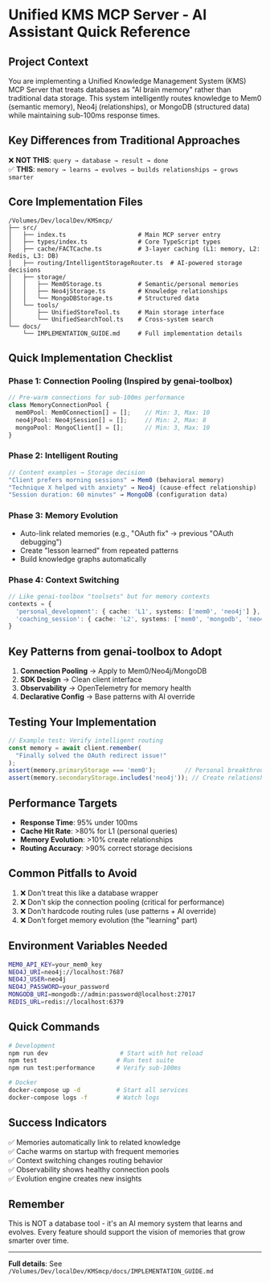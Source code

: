 # Unified KMS MCP Server - AI Assistant Quick Reference

## Project Context

You are implementing a Unified Knowledge Management System (KMS) MCP Server that treats databases as "AI brain memory" rather than traditional data storage. This system intelligently routes knowledge to Mem0 (semantic memory), Neo4j (relationships), or MongoDB (structured data) while maintaining sub-100ms response times.

## Key Differences from Traditional Approaches

❌ **NOT THIS**: `query → database → result → done`  
✅ **THIS**: `memory → learns → evolves → builds relationships → grows smarter`

## Core Implementation Files

```
/Volumes/Dev/localDev/KMSmcp/
├── src/
│   ├── index.ts                    # Main MCP server entry
│   ├── types/index.ts              # Core TypeScript types
│   ├── cache/FACTCache.ts          # 3-layer caching (L1: memory, L2: Redis, L3: DB)
│   ├── routing/IntelligentStorageRouter.ts  # AI-powered storage decisions
│   ├── storage/
│   │   ├── Mem0Storage.ts          # Semantic/personal memories
│   │   ├── Neo4jStorage.ts         # Knowledge relationships
│   │   └── MongoDBStorage.ts       # Structured data
│   └── tools/
│       ├── UnifiedStoreTool.ts     # Main storage interface
│       └── UnifiedSearchTool.ts    # Cross-system search
└── docs/
    └── IMPLEMENTATION_GUIDE.md     # Full implementation details
```

## Quick Implementation Checklist

### Phase 1: Connection Pooling (Inspired by genai-toolbox)
```typescript
// Pre-warm connections for sub-100ms performance
class MemoryConnectionPool {
  mem0Pool: Mem0Connection[] = [];    // Min: 3, Max: 10
  neo4jPool: Neo4jSession[] = [];     // Min: 2, Max: 8
  mongoPool: MongoClient[] = [];      // Min: 3, Max: 10
}
```

### Phase 2: Intelligent Routing
```typescript
// Content examples → Storage decision
"Client prefers morning sessions" → Mem0 (behavioral memory)
"Technique X helped with anxiety" → Neo4j (cause-effect relationship)
"Session duration: 60 minutes" → MongoDB (configuration data)
```

### Phase 3: Memory Evolution
- Auto-link related memories (e.g., "OAuth fix" → previous "OAuth debugging")
- Create "lesson learned" from repeated patterns
- Build knowledge graphs automatically

### Phase 4: Context Switching
```typescript
// Like genai-toolbox "toolsets" but for memory contexts
contexts = {
  'personal_development': { cache: 'L1', systems: ['mem0', 'neo4j'] },
  'coaching_session': { cache: 'L2', systems: ['mem0', 'mongodb', 'neo4j'] }
}
```

## Key Patterns from genai-toolbox to Adopt

1. **Connection Pooling** → Apply to Mem0/Neo4j/MongoDB
2. **SDK Design** → Clean client interface
3. **Observability** → OpenTelemetry for memory health
4. **Declarative Config** → Base patterns with AI override

## Testing Your Implementation

```typescript
// Example test: Verify intelligent routing
const memory = await client.remember(
  "Finally solved the OAuth redirect issue!"
);
assert(memory.primaryStorage === 'mem0');        // Personal breakthrough
assert(memory.secondaryStorage.includes('neo4j')); // Create relationships
```

## Performance Targets

- **Response Time**: 95% under 100ms
- **Cache Hit Rate**: >80% for L1 (personal queries)
- **Memory Evolution**: >10% create relationships
- **Routing Accuracy**: >90% correct storage decisions

## Common Pitfalls to Avoid

1. ❌ Don't treat this like a database wrapper
2. ❌ Don't skip the connection pooling (critical for performance)
3. ❌ Don't hardcode routing rules (use patterns + AI override)
4. ❌ Don't forget memory evolution (the "learning" part)

## Environment Variables Needed

```bash
MEM0_API_KEY=your_mem0_key
NEO4J_URI=neo4j://localhost:7687
NEO4J_USER=neo4j
NEO4J_PASSWORD=your_password
MONGODB_URI=mongodb://admin:password@localhost:27017
REDIS_URL=redis://localhost:6379
```

## Quick Commands

```bash
# Development
npm run dev                    # Start with hot reload
npm test                      # Run test suite
npm run test:performance      # Verify sub-100ms

# Docker
docker-compose up -d          # Start all services
docker-compose logs -f        # Watch logs
```

## Success Indicators

✅ Memories automatically link to related knowledge  
✅ Cache warms on startup with frequent memories  
✅ Context switching changes routing behavior  
✅ Observability shows healthy connection pools  
✅ Evolution engine creates new insights  

## Remember

This is NOT a database tool - it's an AI memory system that learns and evolves. Every feature should support the vision of memories that grow smarter over time.

---

**Full details**: See `/Volumes/Dev/localDev/KMSmcp/docs/IMPLEMENTATION_GUIDE.md`
